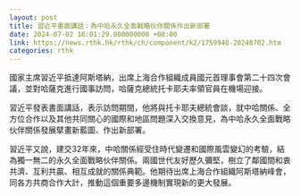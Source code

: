 ```yaml
---
layout: post
title: 習近平書面講話：為中哈永久全面戰略伙伴關係作出新部署
date: 2024-07-02 16:01:29.000000000 +08:00
link: https://news.rthk.hk/rthk/ch/component/k2/1759940-20240702.htm
categories: rthk
---
```


國家主席習近平抵達阿斯塔納，出席上海合作組織成員國元首理事會第二十四次會議，並對哈薩克進行國事訪問，哈薩克總統托卡耶夫率領官員在機場迎接。

習近平發表書面講話，表示訪問期間，他將與托卡耶夫總統會談，就中哈關係、全方位合作以及其他共同關心的國際和地區問題深入交換意見，為中哈永久全面戰略伙伴關係發展擘畫新藍圖、作出新部署。

習近平又說，建交32年來，中哈關係經受住時代變遷和國際風雲變幻的考驗，結為獨一無二的永久全面戰略伙伴關係。兩國世代友好歷久彌堅，樹立了鄰國間和衷共濟、互利共贏、相互成就的關係典範。他期待出席上海合作組織阿斯塔納峰會，同各方共商合作大計，推動這個重要多邊機制實現新的更大發展。
